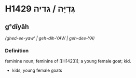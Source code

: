 # H1429 גְּדִיָּה / גדיה

## gᵉdîyâh

_(ghed-ee-yaw' | ɡeh-dih-YAW | ɡeh-dee-YA)_

### Definition

feminine noun; feminine of [[H1423]]; a young female goat; kid.

- kids, young female goats
